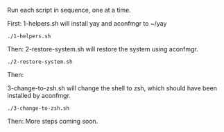 Run each script in sequence, one at a time.

First:
1-helpers.sh will install yay and aconfmgr to ~/yay

```
./1-helpers.sh
```

Then:
2-restore-system.sh will restore the system using aconfmgr.
```
./2-restore-system.sh
```

Then:

3-change-to-zsh.sh will change the shell to zsh, which should have been installed by aconfmgr.

```
./3-change-to-zsh.sh
```

Then:
More steps coming soon. 

